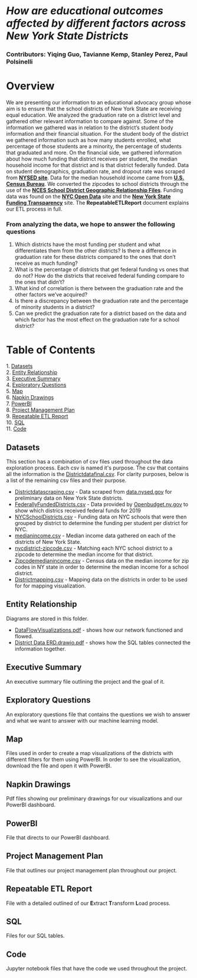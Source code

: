 # *How are educational outcomes affected by different factors across New York State Districts*
### **Contributors:** Yiqing Guo, Tavianne Kemp, Stanley Perez, Paul Polsinelli

<h1>Overview</h1>

We are presenting our information to an educational advocacy group whose aim is to ensure that the school districts of New York State are receiving equal education. We analyzed the graduation rate on a district level and gathered other relevant information to compare against. Some of the information we
gathered was in relation to the district’s student body information and their financial situation. For the student body of the district we gathered information such as how many students enrolled, what percentage of those students are a minority, the percentage of students that graduated and more. On the
financial side, we gathered information about how much funding that district receives per student, the median household income for that district and is that district federally funded.
Data on student demographics, graduation rate, and dropout rate was scraped from [**NYSED site**](https://data.nysed.gov/lists.php?type=district). Data for the median household income came from [**U.S. Census Bureau**](https://data.census.gov/cedsci/table?q=median+income&g=860XX00US11701). We converted the zipcodes to school districts through the use of the [**NCES School District Geographic Relationship Files**](https://nces.ed.gov/programs/edge/Geographic/RelationshipFiles). Funding data was found on the [**NYC Open Data**](https://data.cityofnewyork.us/Education/FY2020-Local-Law-16-Final-Report/cvqn-xqrr/data) site and the [**New York State Funding Transparency**](https://openbudget.ny.gov/sft/sft-districts-19.html) site.
The **RepeatableETLReport** document explains our ETL process in full. 

### **From analyzing the data, we hope to answer the following questions**

1. Which districts have the most funding per student and what differentiates them from the other districts? Is there a difference in graduation rate for these districts compared to the ones that don’t receive as much funding?
2. What is the percentage of districts that get federal funding vs ones that do not? How do the districts that received federal funding compare to the ones that didn’t?
3. What kind of correlation is there between the graduation rate and the other factors we’ve acquired?
4. Is there a discrepancy between the graduation rate and the percentage of minority students in a district?
5. Can we predict the graduation rate for a district based on the data and which factor has the most effect on the graduation rate for a school district?

<h1>Table of Contents</h1>
1. <a href = "#datasets"> Datasets</a> <br />
2. <a href = "#entity-relationship">Entity Relationship</a> <br />
3. <a href = "#executive-summary">Executive Summary</a><br />
4. <a href = "#exploratory-questions">Exploratory Questions</a> <br />
5. <a href = "#map">Map</a><br />
6. <a href = "#napkin-drawings">Napkin Drawings</a> <br />
7. <a href = "#powerbi">PowerBI</a> <br />
8. <a href = "#project-management-plan">Project Management Plan</a> <br />
9. <a href = "#repeatable-etl-report">Repeatable ETL Report<a/><br />
10. <a href = "#sql">SQL <a/><br />
11. <a href = "#code">Code</a>

<h2>Datasets</h2>
  
  This section has a combination of csv files used throughout the data exploration process. Each csv is named it's purpose. The csv that contains all the information is the [Districtdatafinal.csv](https://github.com/knowledgeforall/Dev10_Final_Project/blob/main/Datasets/districtdatafinal.csv). For clarity purposes, below is a list of the remaining csv files and their purpose.
* [Districtdatascraping.csv](https://github.com/knowledgeforall/Dev10_Final_Project/blob/main/Datasets/DistrictDataScraping.csv) - Data scraped from [data.nysed.gov](https://data.nysed.gov/lists.php?type=district) for preliminary data on New York State districts.
* [FederallyFundedDistricts.csv](https://github.com/knowledgeforall/Dev10_Final_Project/blob/main/Datasets/FederallyFundedDistricts.csv) - Data provided by [Openbudget.ny.gov](https://openbudget.ny.gov/sft/sft-districts-19.html) to show which districs received federal funds for 2019
* [NYCSchoolDistricts.csv](https://github.com/knowledgeforall/Dev10_Final_Project/blob/main/Datasets/NYCSchoolDistricts.csv) - Funding data on NYC schools that were then grouped by district to determine the funding per student per district for NYC.
* [medianincome.csv](https://github.com/knowledgeforall/Dev10_Final_Project/blob/main/Datasets/medianincome.csv) - Median income data gathered on each of the districts of New York State. 
* [nycdistrict-zipcode.csv](https://github.com/knowledgeforall/Dev10_Final_Project/blob/main/Datasets/nycdistrict-zipcode.csv) - Matching each NYC school district to a zipcode to determine the median income for that district.
* [Zipcodemedianincome.csv](https://github.com/knowledgeforall/Dev10_Final_Project/blob/main/Datasets/Zipcodemedianincome.csv) - Census data on the median income for zip codes in NY state in order to determine the median income for a school district.
* [Districtmapping.csv](https://github.com/knowledgeforall/Dev10_Final_Project/blob/main/Datasets/Districtmapping.csv) - Mapping data on the districts in order to be used for for mapping visualization.
  
<h2>Entity Relationship</h2>
  
  Diagrams are stored in this folder.
* [DataFlowVisualizations.pdf](https://github.com/knowledgeforall/Dev10_Final_Project/blob/main/ER/DataFlowVisualization.pdf) - shows how our network functioned and flowed. 
* [District Data ERD.drawio.pdf](https://github.com/knowledgeforall/Dev10_Final_Project/blob/main/ER/District%20Data%20ERD.drawio.pdf) - shows how the SQL tables connected the information together. 
<h2>Executive Summary</h2>
  
  An executive summary file outlining the project and the goal of it.
  
<h2>Exploratory Questions</h2>
  An exploratory questions file that contains the questions we wish to answer and what we want to answer with our machine learning model.
  
<h2>Map</h2>
  Files used in order to create a map visualizations of the districts with different filters for them using PowerBI. In order to see the visualization, download the file and open it with PowerBI.
  
<h2>Napkin Drawings</h2>
  Pdf files showing our preliminary drawings for our visualizations and our PowerBI dashboard.
  
<h2>PowerBI</h2>
  File that directs to our PowerBI dashboard.
  
<h2>Project Management Plan</h2>
  File that outlines our project management plan throughout our project.
  
<h2>Repeatable ETL Report</h2>
  File with a detailed outlined of our <b>E</b>xtract <b>T</b>ransform <b>L</b>oad process.
  
<h2>SQL</h2>
  Files for our SQL tables.
  
<h2>Code</h2>
  Jupyter notebook files that have the code we used throughout the project.

